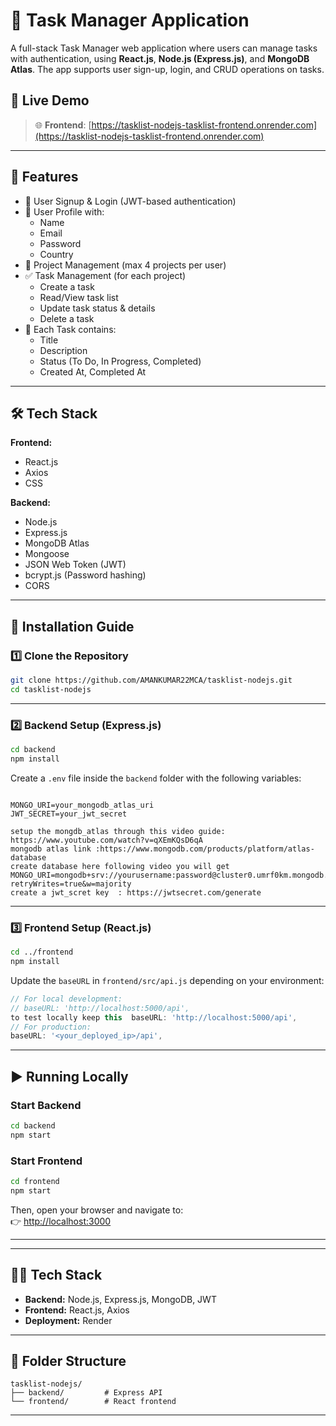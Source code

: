 # 📝 Task Manager Application

A full-stack Task Manager web application where users can manage  tasks with authentication, using **React.js**, **Node.js (Express.js)**, and **MongoDB Atlas**. The app supports user sign-up, login, and CRUD operations on  tasks.

## 🚀 Live Demo

> 🌐 **Frontend**: [https://tasklist-nodejs-tasklist-frontend.onrender.com](https://tasklist-nodejs-tasklist-frontend.onrender.com)  


---

## 🧩 Features

- 🔐 User Signup & Login (JWT-based authentication)
- 👤 User Profile with:
  - Name
  - Email
  - Password
  - Country
- 📁 Project Management (max 4 projects per user)
- ✅ Task Management (for each project)
  - Create a task
  - Read/View task list
  - Update task status & details
  - Delete a task
- 📆 Each Task contains:
  - Title
  - Description
  - Status (To Do, In Progress, Completed)
  - Created At, Completed At

---

## 🛠️ Tech Stack

**Frontend:**
- React.js
- Axios
- CSS

**Backend:**
- Node.js
- Express.js
- MongoDB Atlas
- Mongoose
- JSON Web Token (JWT)
- bcrypt.js (Password hashing)
- CORS

---


## 🔧 Installation Guide

### 1️⃣ Clone the Repository

```bash
git clone https://github.com/AMANKUMAR22MCA/tasklist-nodejs.git
cd tasklist-nodejs
```

---

### 2️⃣ Backend Setup (Express.js)

```bash
cd backend
npm install
```

Create a `.env` file inside the `backend` folder with the following variables:

```

MONGO_URI=your_mongodb_atlas_uri
JWT_SECRET=your_jwt_secret
```
```
setup the mongdb_atlas through this video guide: https://www.youtube.com/watch?v=qXEmKQsD6qA
mongodb atlas link :https://www.mongodb.com/products/platform/atlas-database
create database here following video you will get 
MONGO_URI=mongodb+srv://yourusername:password@cluster0.umrf0km.mongodb.net/yourdatabse?retryWrites=true&w=majority
create a jwt_scret key  : https://jwtsecret.com/generate
```
---

### 3️⃣ Frontend Setup (React.js)

```bash
cd ../frontend
npm install
```

Update the `baseURL` in `frontend/src/api.js` depending on your environment:

```js
// For local development:
// baseURL: 'http://localhost:5000/api',
to test locally keep this  baseURL: 'http://localhost:5000/api', 
// For production:
baseURL: '<your_deployed_ip>/api',
```

---

## ▶️ Running Locally

### Start Backend

```bash
cd backend
npm start
```

### Start Frontend

```bash
cd frontend
npm start
```

Then, open your browser and navigate to:  
👉 [http://localhost:3000](http://localhost:3000)

---


---

## 🧑‍💻 Tech Stack

- **Backend:** Node.js, Express.js, MongoDB, JWT
- **Frontend:** React.js, Axios
- **Deployment:** Render

---

## 📂 Folder Structure

```
tasklist-nodejs/
├── backend/         # Express API
└── frontend/        # React frontend
```

---


